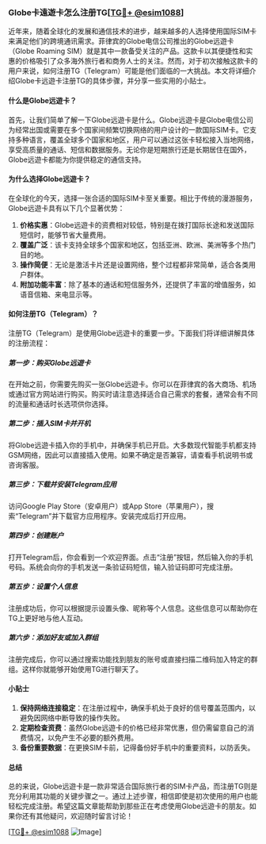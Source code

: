 ### Globe卡遠遊卡怎么注册TG[[TG💪+ @esim1088](https://t.me/s/esim1088)]

近年来，随着全球化的发展和通信技术的进步，越来越多的人选择使用国际SIM卡来满足他们的跨境通讯需求。菲律宾的Globe电信公司推出的Globe远遊卡（Globe Roaming SIM）就是其中一款备受关注的产品。这款卡以其便捷性和实惠的价格吸引了众多海外旅行者和商务人士的关注。然而，对于初次接触这款卡的用户来说，如何注册TG（Telegram）可能是他们面临的一大挑战。本文将详细介绍Globe卡远遊卡注册TG的具体步骤，并分享一些实用的小贴士。

#### **什么是Globe远遊卡？**

首先，让我们简单了解一下Globe远遊卡是什么。Globe远遊卡是Globe电信公司为经常出国或需要在多个国家间频繁切换网络的用户设计的一款国际SIM卡。它支持多种语言，覆盖全球多个国家和地区，用户可以通过这张卡轻松接入当地网络，享受高质量的通话、短信和数据服务。无论你是短期旅行还是长期居住在国外，Globe远遊卡都能为你提供稳定的通信支持。

#### **为什么选择Globe远遊卡？**

在全球化的今天，选择一张合适的国际SIM卡至关重要。相比于传统的漫游服务，Globe远遊卡具有以下几个显著优势：

1. **价格实惠**：Globe远遊卡的资费相对较低，特别是在拨打国际长途和发送国际短信时，能够节省大量费用。
2. **覆盖广泛**：该卡支持全球多个国家和地区，包括亚洲、欧洲、美洲等多个热门目的地。
3. **操作简便**：无论是激活卡片还是设置网络，整个过程都非常简单，适合各类用户群体。
4. **附加功能丰富**：除了基本的通话和短信服务外，还提供了丰富的增值服务，如语音信箱、来电显示等。

#### **如何注册TG（Telegram）？**

注册TG（Telegram）是使用Globe远遊卡的重要一步。下面我们将详细讲解具体的注册流程：

##### **第一步：购买Globe远遊卡**

在开始之前，你需要先购买一张Globe远遊卡。你可以在菲律宾的各大商场、机场或通过官方网站进行购买。购买时请注意选择适合自己需求的套餐，通常会有不同的流量和通话时长选项供你选择。

##### **第二步：插入SIM卡并开机**

将Globe远遊卡插入你的手机中，并确保手机已开启。大多数现代智能手机都支持GSM网络，因此可以直接插入使用。如果不确定是否兼容，请查看手机说明书或咨询客服。

##### **第三步：下载并安装Telegram应用**

访问Google Play Store（安卓用户）或App Store（苹果用户），搜索“Telegram”并下载官方应用程序。安装完成后打开应用。

##### **第四步：创建账户**

打开Telegram后，你会看到一个欢迎界面。点击“注册”按钮，然后输入你的手机号码。系统会向你的手机发送一条验证码短信，输入验证码即可完成注册。

##### **第五步：设置个人信息**

注册成功后，你可以根据提示设置头像、昵称等个人信息。这些信息可以帮助你在TG上更好地与他人互动。

##### **第六步：添加好友或加入群组**

注册完成后，你可以通过搜索功能找到朋友的账号或直接扫描二维码加入特定的群组。这样你就能够开始使用TG进行聊天了。

#### **小贴士**

1. **保持网络连接稳定**：在注册过程中，确保手机处于良好的信号覆盖范围内，以避免因网络中断导致的操作失败。
2. **定期检查资费**：虽然Globe远遊卡的价格已经非常优惠，但仍需留意自己的消费情况，以免产生不必要的额外费用。
3. **备份重要数据**：在更换SIM卡前，记得备份好手机中的重要资料，以防丢失。

#### **总结**

总的来说，Globe远遊卡是一款非常适合国际旅行者的SIM卡产品，而注册TG则是充分利用其功能的关键步骤之一。通过上述步骤，相信即使是初次使用的用户也能轻松完成注册。希望这篇文章能帮助到那些正在考虑使用Globe远遊卡的朋友。如果你还有其他疑问，欢迎随时留言讨论！

[[TG💪+ @esim1088](https://t.me/s/esim1088) ![Image](https://i.postimg.cc/4NQfJmqS/Snipaste-2025-05-13-00-14-12.png)]